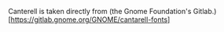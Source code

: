 Canterell is taken directly from (the Gnome Foundation's Gitlab.)[https://gitlab.gnome.org/GNOME/cantarell-fonts]
